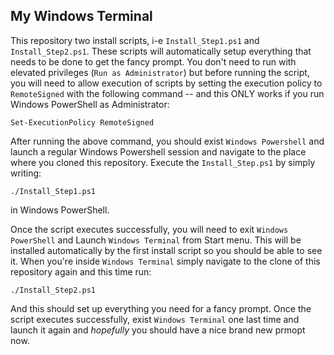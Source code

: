 ## My Windows Terminal
This repository two install scripts, i-e `Install_Step1.ps1` and `Install_Step2.ps1`. These scripts will automatically setup everything that needs to be done to get the fancy prompt. 
You don't need to run with elevated privileges (`Run as Administrator`) but before running the script,
you will need to allow execution of scripts by setting the execution policy to `RemoteSigned` with the following command -- and this ONLY works if you run Windows PowerShell as Administrator:

`Set-ExecutionPolicy RemoteSigned`

After running the above command, you should exist `Windows Powershell` and launch a regular Windows Powershell session and navigate to the place where you cloned this repository. Execute the `Install_Step.ps1` by simply writing:

`./Install_Step1.ps1` 

in Windows PowerShell.

Once the script executes successfully, you will need to exit `Windows PowerShell` and Launch `Windows Terminal` from Start menu. This will be installed automatically by the first install script so you should be able to see it. When you're inside `Windows Terminal` simply navigate to the clone of this repository again and this time run:

`./Install_Step2.ps1`

And this should set up everything you need for a fancy prompt. Once the script executes successfully, exist `Windows Terminal` one last time and launch it again and *hopefully* you should have a nice brand new prmopt now.
